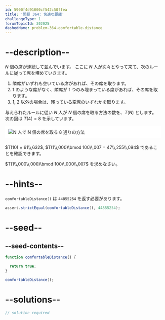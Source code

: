 ```yaml
---
id: 5900f4d91000cf542c50ffea
title: '問題 364: 快適な距離'
challengeType: 1
forumTopicId: 302025
dashedName: problem-364-comfortable-distance
---
```


# --description--

$N$ 個の席が連続して並んでいます。 ここに $N$ 人が次々とやって来て、次のルールに従って席を埋めていきます。

1. 隣席がいずれも空いている席があれば、その席を取ります。
2. 1 のような席がなく、隣席が 1 つのみ埋まっている席があれば、その席を取ります。
3. 1, 2 以外の場合は、残っている空席のいずれかを取ります。

与えられたルールに従い $N$ 人が $N$ 個の席を取る方法の数を、$T(N)$ とします。 次の図は $T(4) = 8$ を示しています。

<img alt="N 人で N 個の席を取る 8 通りの方法" src="https://cdn.freecodecamp.org/curriculum/project-euler/comfortable-distance.gif" style="background-color: white; padding: 10px; display: block; margin-right: auto; margin-left: auto; margin-bottom: 1.2rem;" />

$T(10) = 61\\,632$, $T(1\\,000)\bmod 100\\,007 = 47\\,255\\,094$ であることを確認できます。

$T(1\\,000\\,000)\bmod 100\\,000\\,007$ を求めなさい。

# --hints--

`comfortableDistance()` は `44855254` を返す必要があります。

```js
assert.strictEqual(comfortableDistance(), 44855254);
```

# --seed--

## --seed-contents--

```js
function comfortableDistance() {

  return true;
}

comfortableDistance();
```

# --solutions--

```js
// solution required
```
